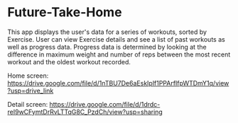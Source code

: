 # Future-Take-Home

This app displays the user's data for a series of workouts, sorted by Exercise. User can view Exercise details and see a list of past workouts as well as progress data. Progress data is determined by looking at the difference in maximum weight and number of reps between the most recent workout and the oldest workout recorded.

Home screen: https://drive.google.com/file/d/1nTBU7De6aEskIplf1PPArfIfpWTDmY1q/view?usp=drive_link

Detail screen: https://drive.google.com/file/d/1drdc-reI9wCFymtDrRvLTTqG8C_PzdCh/view?usp=sharing

